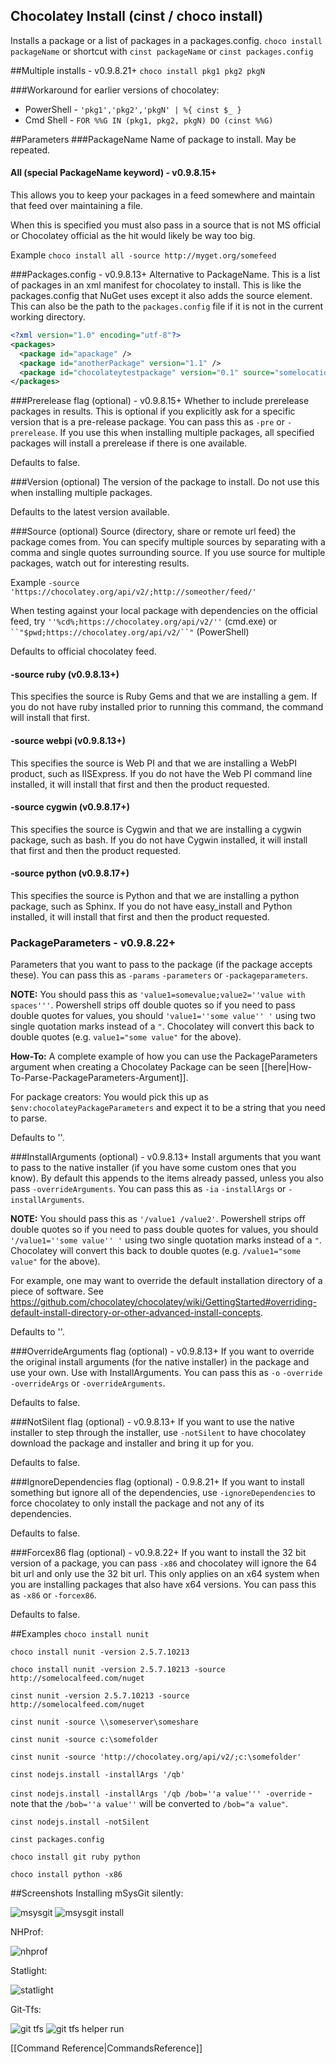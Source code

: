 ## Chocolatey Install (cinst / choco install)
Installs a package or a list of packages in a packages.config.
`choco install packageName` or shortcut with
`cinst packageName` or `cinst packages.config`

##Multiple installs  - v0.9.8.21+
`choco install pkg1 pkg2 pkgN`


###Workaround for earlier versions of chocolatey:

 * PowerShell - `'pkg1','pkg2','pkgN' | %{ cinst $_ }`
 * Cmd Shell - `FOR %%G IN (pkg1, pkg2, pkgN) DO (cinst %%G)`


##Parameters
###PackageName
Name of package to install. May be repeated.

#### All (special PackageName keyword) - v0.9.8.15+
This allows you to keep your packages in a feed somewhere and maintain that feed over maintaining a file.

When this is specified you must also pass in a source that is not MS official or Chocolatey official as the hit would likely be way too big.

Example `choco install all -source http://myget.org/somefeed`

###Packages.config - v0.9.8.13+
Alternative to PackageName. This is a list of packages in an xml manifest for chocolatey to install.  This is like the packages.config that NuGet uses except it also adds the source element. This can also be the path to the `packages.config` file if it is not in the current working directory.

```xml
<?xml version="1.0" encoding="utf-8"?>
<packages>
  <package id="apackage" />
  <package id="anotherPackage" version="1.1" />
  <package id="chocolateytestpackage" version="0.1" source="somelocation" />
</packages>
```

###Prerelease flag (optional) - v0.9.8.15+
Whether to include prerelease packages in results.
This is optional if you explicitly ask for a specific version that is a pre-release package. You can pass this as `-pre` or `-prerelease`. If you use this when installing multiple packages, all specified packages will install a prerelease if there is one available.

Defaults to false.

###Version (optional)
The version of the package to install. Do not use this when installing multiple packages.

Defaults to the latest version available.

###Source (optional)
Source (directory, share or remote url feed) the package comes from. You can specify multiple sources by separating with a comma and single quotes surrounding source. If you use source for multiple packages, watch out for interesting results.

Example `-source 'https://chocolatey.org/api/v2/;http://someother/feed/'`

When testing against your local package with dependencies on the official feed, try `''%cd%;https://chocolatey.org/api/v2/''` (cmd.exe) or ` ``"$pwd;https://chocolatey.org/api/v2/``" ` (PowerShell)

Defaults to official chocolatey feed.

#### -source ruby (v0.9.8.13+)
This specifies the source is Ruby Gems and that we are installing a gem. If you do not have ruby installed prior to running this command, the command will install that first.

#### -source webpi (v0.9.8.13+)
This specifies the source is Web PI and that we are installing a WebPI product, such as IISExpress. If you do not have the Web PI command line installed, it will install that first and then the product requested.

#### -source cygwin (v0.9.8.17+)
This specifies the source is Cygwin and that we are installing a cygwin package, such as bash. If you do not have Cygwin installed, it will install that first and then the product requested.

#### -source python (v0.9.8.17+)
This specifies the source is Python and that we are installing a python package, such as Sphinx. If you do not have easy_install and Python installed, it will install that first and then the product requested.

### PackageParameters - v0.9.8.22+
Parameters that you want to pass to the package (if the package accepts these). You can pass this as `-params` `-parameters` or `-packageparameters`.

**NOTE:** You should pass this as `'value1=somevalue;value2=''value with spaces'''`. Powershell strips off double quotes so if you need to pass double quotes for values, you should `'value1=''some value'' '` using two single quotation marks instead of a `"`. Chocolatey will convert this back to double quotes (e.g. `value1="some value"` for the above).

**How-To:** A complete example of how you can use the PackageParameters argument when creating a Chocolatey Package can be seen [[here|How-To-Parse-PackageParameters-Argument]].

For package creators: You would pick this up as `$env:chocolateyPackageParameters` and expect it to be a string that you need to parse.

Defaults to ''.

###InstallArguments (optional) - v0.9.8.13+
Install arguments that you want to pass to the native installer (if you have some custom ones that you know). By default this appends to the items already passed, unless you also pass `-overrideArguments`. You can pass this as `-ia` `-installArgs` or `-installArguments`.

**NOTE:** You should pass this as `'/value1 /value2'`. Powershell strips off double quotes so if you need to pass double quotes for values, you should `'/value1=''some value'' '` using two single quotation marks instead of a `"`. Chocolatey will convert this back to double quotes (e.g. `/value1="some value"` for the above).

For example, one may want to override the default installation directory of a piece of software. See https://github.com/chocolatey/chocolatey/wiki/GettingStarted#overriding-default-install-directory-or-other-advanced-install-concepts.

Defaults to ''.

###OverrideArguments flag (optional) - v0.9.8.13+
If you want to override the original install arguments (for the native installer) in the package and use your own. Use with InstallArguments.
You can pass this as `-o` `-override` `-overrideArgs` or `-overrideArguments`.

Defaults to false.

###NotSilent flag (optional) - v0.9.8.13+
If you want to use the native installer to step through the installer, use `-notSilent` to have chocolatey download the package and installer and bring it up for you.

Defaults to false.

###IgnoreDependencies flag (optional) - 0.9.8.21+
If you want to install something but ignore all of the dependencies, use `-ignoreDependencies` to force chocolatey to only install the package and not any of its dependencies.

Defaults to false.

###Forcex86 flag (optional) - v0.9.8.22+
If you want to install the 32 bit version of a package, you can pass `-x86` and chocolatey will ignore the 64 bit url and only use the 32 bit url. This only applies on an x64 system when you are installing packages that also have x64 versions. You can pass this as `-x86` or `-forcex86`.

Defaults to false.

##Examples
`choco install nunit`

`choco install nunit -version 2.5.7.10213`

`choco install nunit -version 2.5.7.10213 -source http://somelocalfeed.com/nuget`

`cinst nunit -version 2.5.7.10213 -source http://somelocalfeed.com/nuget`

`cinst nunit -source \\someserver\someshare`

`cinst nunit -source c:\somefolder`

`cinst nunit -source 'http://chocolatey.org/api/v2/;c:\somefolder'`

`cinst nodejs.install -installArgs '/qb'`

`cinst nodejs.install -installArgs '/qb /bob=''a value''' -override` -note that the `/bob=''a value''` will be converted to `/bob="a value"`.

`cinst nodejs.install -notSilent`

`cinst packages.config`

`choco install git ruby python`

`choco install python -x86`

##Screenshots
Installing mSysGit silently:

![msysgit](images/msysgit.png "msysgit")
![msysgit install](images/msysgit2.png "msysgit install")

NHProf:

![nhprof](images/chocolateynhprofiler.png "nhprof")

Statlight:

![statlight](images/statlight.png "statlight")

Git-Tfs:

![git tfs](images/git-tfs.png "git tfs chocolatey")
![git tfs helper run](images/git-tfs2.png "git tfs chocolatey helper")

[[Command Reference|CommandsReference]]